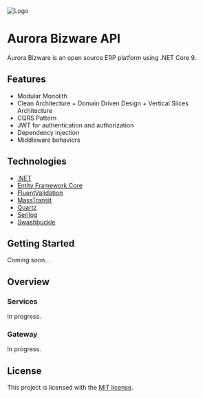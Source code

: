 <img src="https://gerardogarnica.dev/assets/projects/project-aurora-api.png" alt="Logo">

# Aurora Bizware API

Aurora Bizware is an open source ERP platform using .NET Core 9.

## Features

* Modular Monolith
* Clean Architecture + Domain Driven Design + Vertical Slices Architecture
* CQRS Pattern
* JWT for authentication and authorization
* Dependency injection
* Middleware behaviors

## Technologies

* [.NET](https://docs.microsoft.com/en-us/aspnet/core/introduction-to-aspnet-core)
* [Entity Framework Core](https://docs.microsoft.com/en-us/ef/core)
* [FluentValidation](https://fluentvalidation.net)
* [MassTransit](https://masstransit.io)
* [Quartz](https://www.quartz-scheduler.net)
* [Serilog](https://serilog.net)
* [Swashbuckle](https://github.com/domaindrivendev/Swashbuckle.AspNetCore)

## Getting Started

Coming soon...

## Overview

### Services

In progress.

### Gateway

In progress.

## License

This project is licensed with the [MIT license](LICENSE).